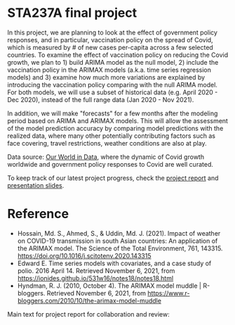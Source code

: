 # STA237A final project

In this project, we are planning to look at the effect of government policy responses, and in particular, vaccination policy on the spread of Covid, which is measured by # of new cases per-capita across a few selected countries. To examine the effect of vaccination policy on reducing the Covid growth, we plan to 1) build ARIMA model as the null model, 2) include the vaccination policy in the ARIMAX models (a.k.a. time series regression models) and 3) examine how much more variations are explained by introducing the vaccination policy comparing with the null ARIMA model. For both models, we will use a subset of historical data (e.g. April 2020 - Dec 2020), instead of the full range data (Jan 2020 - Nov 2021).

In addition, we will make "forecasts" for a few months after the modeling period based on ARIMA and ARIMAX models. This will allow the assessment of the model prediction accuracy by comparing model predictions with the realized data, where many other potentially contributing factors such as face covering, travel restrictions, weather conditions are also at play.
 
Data source: [Our World in Data](https://ourworldindata.org/), where the dynamic of Covid growth worldwide and government policy responses to Covid are well curated. 

To keep track of our latest project progress, check the [project report](https://docs.google.com/document/d/1mLVGCqgoFnD9lBLHMLsJCH9e5bdnuzaUxqxj2XuNoJ4/edit?usp=sharing) and [presentation slides](https://docs.google.com/presentation/d/1vkR1hbfJ4n93x9V6-DSgULi_Gs2n-iIjJObrVRvfapo/edit?usp=sharing).

# Reference
+ Hossain, Md. S., Ahmed, S., & Uddin, Md. J. (2021). Impact of weather on COVID-19 transmission in south Asian countries: An application of the ARIMAX model. The Science of the Total Environment, 761, 143315. https://doi.org/10.1016/j.scitotenv.2020.143315
+ Edward E. Time series models with covariates, and a case study of polio. 2016 April 14. Retrieved November 6, 2021, from https://ionides.github.io/531w16/notes18/notes18.html
+ Hyndman, R. J. (2010, October 4). The ARIMAX model muddle | R-bloggers. Retrieved November 6, 2021, from https://www.r-bloggers.com/2010/10/the-arimax-model-muddle

Main text for project report for collaboration and review:
